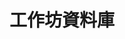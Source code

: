 ---
layout: page
show_meta: false
title: "工作坊資料庫"
header:
   image_fullwidth: "wood_plank.jpg"
permalink: "/database/"
---